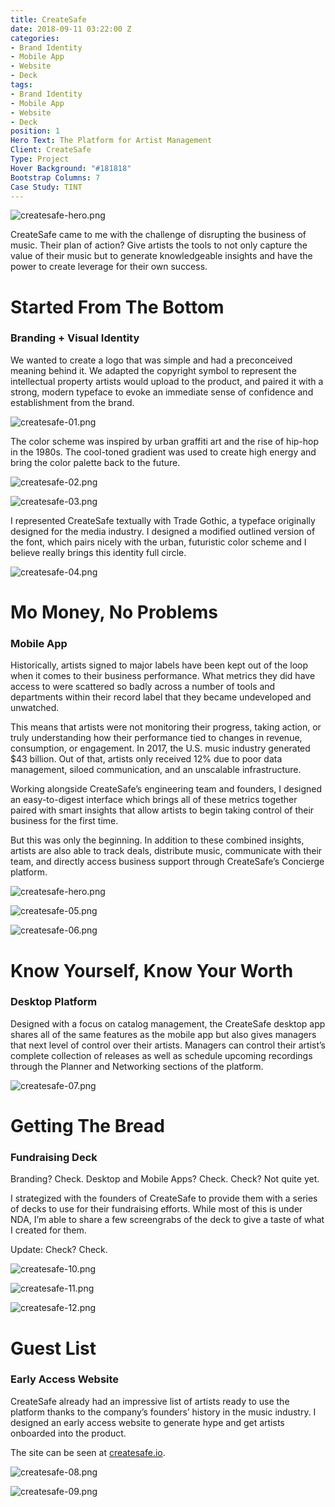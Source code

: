 ```yaml
---
title: CreateSafe
date: 2018-09-11 03:22:00 Z
categories:
- Brand Identity
- Mobile App
- Website
- Deck
tags:
- Brand Identity
- Mobile App
- Website
- Deck
position: 1
Hero Text: The Platform for Artist Management
Client: CreateSafe
Type: Project
Hover Background: "#181818"
Bootstrap Columns: 7
Case Study: TINT
---
```


![createsafe-hero.png](/img/createsafe-hero.png)

CreateSafe came to me with the challenge of disrupting the business of music. Their plan of action? Give artists the tools to not only capture the value of their music but to generate knowledgeable insights and have the power to create leverage for their own success.

# Started From The Bottom

### Branding \+ Visual Identity

We wanted to create a logo that was simple and had a preconceived meaning behind it. We adapted the copyright symbol to represent the intellectual property artists would upload to the product, and paired it with a strong, modern typeface to evoke an immediate sense of confidence and establishment from the brand.

![createsafe-01.png](/img/createsafe-01.png)

The color scheme was inspired by urban graffiti art and the rise of hip-hop in the 1980s. The cool-toned gradient was used to create high energy and bring the color palette back to the future.

![createsafe-02.png](/img/createsafe-02.png)

![createsafe-03.png](/img/createsafe-03.png)​

I represented CreateSafe textually with Trade Gothic, a typeface originally designed for the media industry. I designed a modified outlined version of the font, which pairs nicely with the urban, futuristic color scheme and I believe really brings this identity full circle.

![createsafe-04.png](/img/createsafe-04.png)​

# Mo Money, No Problems

### Mobile App

Historically, artists signed to major labels have been kept out of the loop when it comes to their business performance. What metrics they did have access to were scattered so badly across a number of tools and departments within their record label that they became undeveloped and unwatched.

This means that artists were not monitoring their progress, taking action, or truly understanding how their performance tied to changes in revenue, consumption, or engagement. In 2017, the U.S. music industry generated $43 billion. Out of that, artists only received 12% due to poor data management, siloed communication, and an unscalable infrastructure.

Working alongside CreateSafe’s engineering team and founders, I designed an easy-to-digest interface which brings all of these metrics together paired with smart insights that allow artists to begin taking control of their business for the first time.

But this was only the beginning. In addition to these combined insights, artists are also able to track deals, distribute music, communicate with their team, and directly access business support through CreateSafe’s Concierge platform.

![createsafe-hero.png](/img/createsafe-hero.png)

![createsafe-05.png](/img/createsafe-05.png)​

![createsafe-06.png](/img/createsafe-06.png)​

# Know Yourself, Know Your Worth

### Desktop Platform

Designed with a focus on catalog management, the CreateSafe desktop app shares all of the same features as the mobile app but also gives managers that next level of control over their artists. Managers can control their artist’s complete collection of releases as well as schedule upcoming recordings through the Planner and Networking sections of the platform.

![createsafe-07.png](/img/createsafe-07.png)​

# Getting The Bread

### Fundraising Deck

Branding? Check. Desktop and Mobile Apps? Check. Check? Not quite yet.

I strategized with the founders of CreateSafe to provide them with a series of decks to use for their fundraising efforts. While most of this is under NDA, I’m able to share a few screengrabs of the deck to give a taste of what I created for them.

Update: Check? Check.

![createsafe-10.png](/img/createsafe-10.png)​

![createsafe-11.png](/img/createsafe-11.png)​

![createsafe-12.png](/img/createsafe-12.png)​

# Guest List

### Early Access Website

CreateSafe already had an impressive list of artists ready to use the platform thanks to the company’s founders’ history in the music industry. I designed an early access website to generate hype and get artists onboarded into the product.

The site can be seen at [createsafe.io](http://createsafe.io).

![createsafe-08.png](/img/createsafe-08.png)​

![createsafe-09.png](/img/createsafe-09.png)​